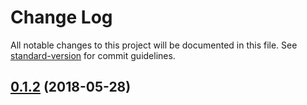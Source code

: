 # Change Log

All notable changes to this project will be documented in this file. See [standard-version](https://github.com/conventional-changelog/standard-version) for commit guidelines.

<a name="0.1.2"></a>
## [0.1.2](https://github.com/lynxtaa/express-better-async-wrap/compare/v0.1.1...v0.1.2) (2018-05-28)
